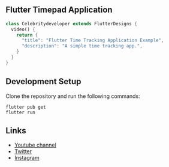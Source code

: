 ## Flutter Timepad Application 

```dart
class Celebritydeveloper extends FlutterDesigns {
  video() {
    return {
      "title": "Flutter Time Tracking Application Example",
      "description": "A simple time tracking app.",
    }
  }
}
```


## Development Setup
Clone the repository and run the following commands:
```
flutter pub get
flutter run
```



## Links


* [Youtube channel](https://youtube.com/celebritydeveloper)
* [Twitter](https://twitter.com/celebritydev)
* [Instagram](https://instagram.com/celebritydev)
